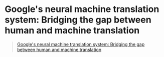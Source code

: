 # Google's neural machine translation system: Bridging the gap between human and machine translation



> [Google's neural machine translation system: Bridging the gap between human and machine translation](https://arxiv.org/pdf/1609.08144)



